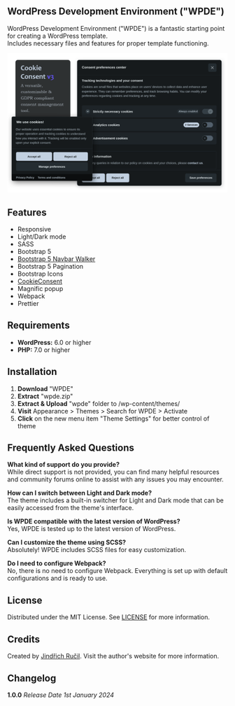 ## WordPress Development Environment ("WPDE")
WordPress Development Environment ("WPDE") is a fantastic starting point for creating a WordPress template.  
Includes necessary files and features for proper template functioning.  

![Alternativní text](img/cover.png)

## Features

- Responsive
- Light/Dark mode
- SASS
- Bootstrap 5
- [Bootstrap 5 Navbar Walker](https://github.com/AlexWebLab/bootstrap-5-wordpress-navbar-walker)
- Bootstrap 5 Pagination
- Bootstrap Icons
- [CookieConsent](https://github.com/orestbida/cookieconsent)
- Magnific popup
- Webpack
- Prettier

## Requirements

- **WordPress:** 6.0 or higher
- **PHP:** 7.0 or higher

## Installation

1. **Download** "WPDE"
2. **Extract** "wpde.zip"
3. **Extract & Upload** "wpde" folder to /wp-content/themes/
4. **Visit** Appearance > Themes > Search for WPDE > Activate
5. **Click** on the new menu item "Theme Settings" for better control of theme

## Frequently Asked Questions

**What kind of support do you provide?**  
   While direct support is not provided, you can find many helpful resources and community forums online to assist with any issues you may encounter.

**How can I switch between Light and Dark mode?**  
   The theme includes a built-in switcher for Light and Dark mode that can be easily accessed from the theme's interface.

**Is WPDE compatible with the latest version of WordPress?**  
   Yes, WPDE is tested up to the latest version of WordPress.

**Can I customize the theme using SCSS?**  
   Absolutely! WPDE includes SCSS files for easy customization.

**Do I need to configure Webpack?**  
   No, there is no need to configure Webpack. Everything is set up with default configurations and is ready to use.

## License
Distributed under the MIT License. See [LICENSE](https://github.com/rucilos/wpde/blob/master/LICENSE) for more information.

## Credits
Created by [Jindřich Ručil](https://jindrichrucil.com). Visit the author's website for more information.

## Changelog

**1.0.0**
*Release Date 1st January 2024*
